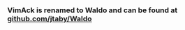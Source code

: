 ### VimAck is renamed to Waldo and can be found at [github.com/jtaby/Waldo](github.com/jtaby/Waldo)
